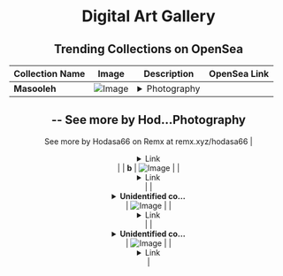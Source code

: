 <div align="center">

# Digital Art Gallery

## Trending Collections on OpenSea

| Collection Name                       | Image                                                                                     | Description                       | OpenSea Link                                                                                          |
|---------------------------------------|-------------------------------------------------------------------------------------------|-----------------------------------|--------------------------------------------------------------------------------------------------------|
| **Masooleh** | ![Image](https://i.seadn.io/s/raw/files/ca066c2f57ce3e8e4b80814ff2eb9943.jpg?w=500&auto=format?w=200&auto=format) | <details><summary>Photography
--
See more by Hod...</summary>Photography
--
See more by Hodasa66 on Remx at remx.xyz/hodasa66</details> | <details><summary>Link</summary>[Masooleh](https://opensea.io/collection/masooleh-4)</details> |
| **b** | ![Image](https://i.seadn.io/s/raw/files/c17defe12e0ea1cd603439d3e196338f.jpg?w=500&auto=format?w=200&auto=format) |  | <details><summary>Link</summary>[b](https://opensea.io/collection/b-17041)</details> |
| **<details><summary>Unidentified co...</summary>Unidentified contract 52fae207-2e58-42f1-81b7-4ac0d2e686b9</details>** | ![Image](https://i.seadn.io/s/raw/files/a837708742ad8afcb35eb60ba787976d.jpg?w=500&auto=format?w=200&auto=format) |  | <details><summary>Link</summary>[Unidentified contract 52fae207-2e58-42f1-81b7-4ac0d2e686b9](https://opensea.io/collection/unidentified-contract-52fae207-2e58-42f1-81b7-4ac0)</details> |
| **<details><summary>Unidentified co...</summary>Unidentified contract 50143e82-fa1d-4408-9c55-8a374f91d271</details>** | ![Image](https://i.seadn.io/s/raw/files/e9acf51ddce687ccf33c485e916aec1b.jpg?w=500&auto=format?w=200&auto=format) |  | <details><summary>Link</summary>[Unidentified contract 50143e82-fa1d-4408-9c55-8a374f91d271](https://opensea.io/collection/unidentified-contract-50143e82-fa1d-4408-9c55-8a37)</details> |

</div>